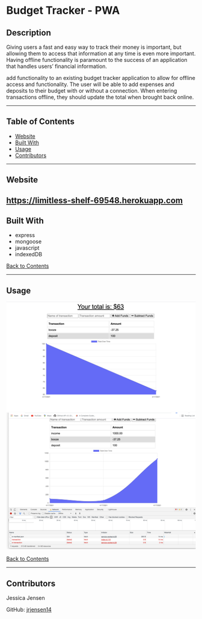 # Budget Tracker - PWA

## Description 

Giving users a fast and easy way to track their money is important, but allowing them to access that information at any time is even more important. Having offline functionality is paramount to the success of an application that handles users’ financial information. 

add functionality to an existing budget tracker application to allow for offline access and functionality. The user will be able to add expenses and deposits to their budget with or without a connection. When entering transactions offline, they should update the total when brought back online.

---

## Table of Contents 

- [Website](#website)
- [Built With](#built-with)
- [Usage](#usage)
- [Contributors](#contributors)
---

## Website

https://limitless-shelf-69548.herokuapp.com
---

## Built With
- express
- mongoose
- javascript
- indexedDB

[Back to Contents](#table-of-contents)

---

## Usage
![Screenshot of budget tracker](screenshots/budget-tracker-screenshot.png)
![Screenshot of budget tracker](screenshots/budget-tracker-screenshot2.png)


[Back to Contents](#table-of-contents)

---

## Contributors
    
Jessica Jensen
    
GitHub: [jrjensen14](https://github.com/jrjensen14)

